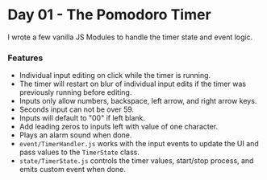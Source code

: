 # Day 01 - The Pomodoro Timer

I wrote a few vanilla JS Modules to handle the timer state and event logic.

### Features
- Individual input editing on click while the timer is running.
- The timer will restart on blur of individual input edits if the timer was previously running before editing.
- Inputs only allow numbers, backspace, left arrow, and right arrow keys.
- Seconds input can not be over 59.
- Inputs will default to "00" if left blank.
- Add leading zeros to inputs left with value of one character.
- Plays an alarm sound when done.
- `event/TimerHandler.js` works with the input events to update the UI and pass values to the `TimerState` class.
- `state/TimerState.js` controls the timer values, start/stop process, and emits custom event when done.